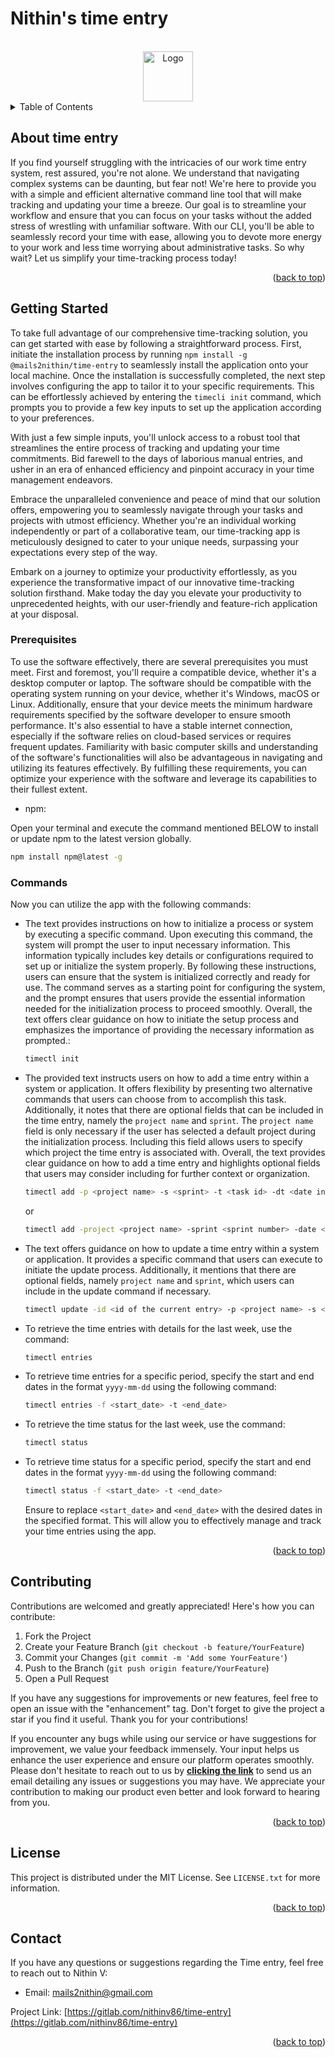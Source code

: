 # Nithin's time entry

<a name="readme-top"></a>

<!-- PROJECT LOGO -->
<br />
<div align="center">
  <a href="https://gitlab.com/nithinv86/time-entry">
    <img src="https://gitlab.com/nithinv86/time-entry/favicon.png" alt="Logo" width="80" height="80">
  </a>
</div>

<!-- TABLE OF CONTENTS -->
<details>
  <summary>Table of Contents</summary>
  <ol>
    <li>
      <a href="#about-the-project">About </a>
    </li>
    <li>
      <a href="#getting-started">Getting Started</a>
      <ul>
        <li><a href="#prerequisites">Prerequisites</a></li>
        <!-- <li><a href="#installation">Installation</a></li> -->
        <li><a href="#commands">Commands</a></li>
      </ul>
    </li>
    <li><a href="#contributing">Contributing</a></li>
    <li><a href="#license">License</a></li>
    <li><a href="#contact">Contact</a></li>
  </ol>
</details>

<!-- ABOUT THE PROJECT -->

## About time entry

If you find yourself struggling with the intricacies of our work time entry system, rest assured, you're not alone. We understand that navigating complex systems can be daunting, but fear not! We're here to provide you with a simple and efficient alternative command line tool that will make tracking and updating your time a breeze. Our goal is to streamline your workflow and ensure that you can focus on your tasks without the added stress of wrestling with unfamiliar software. With our CLI, you'll be able to seamlessly record your time with ease, allowing you to devote more energy to your work and less time worrying about administrative tasks. So why wait? Let us simplify your time-tracking process today!

<p align="right">(<a href="#readme-top">back to top</a>)</p>

<!-- GETTING STARTED -->

## Getting Started

To take full advantage of our comprehensive time-tracking solution, you can get started with ease by following a straightforward process. First, initiate the installation process by running `npm install -g @mails2nithin/time-entry` to seamlessly install the application onto your local machine. Once the installation is successfully completed, the next step involves configuring the app to tailor it to your specific requirements. This can be effortlessly achieved by entering the `timecli init` command, which prompts you to provide a few key inputs to set up the application according to your preferences.

With just a few simple inputs, you'll unlock access to a robust tool that streamlines the entire process of tracking and updating your time commitments. Bid farewell to the days of laborious manual entries, and usher in an era of enhanced efficiency and pinpoint accuracy in your time management endeavors.

Embrace the unparalleled convenience and peace of mind that our solution offers, empowering you to seamlessly navigate through your tasks and projects with utmost efficiency. Whether you're an individual working independently or part of a collaborative team, our time-tracking app is meticulously designed to cater to your unique needs, surpassing your expectations every step of the way.

Embark on a journey to optimize your productivity effortlessly, as you experience the transformative impact of our innovative time-tracking solution firsthand. Make today the day you elevate your productivity to unprecedented heights, with our user-friendly and feature-rich application at your disposal.

### Prerequisites

To use the software effectively, there are several prerequisites you must meet. First and foremost, you'll require a compatible device, whether it's a desktop computer or laptop. The software should be compatible with the operating system running on your device, whether it's Windows, macOS or Linux. Additionally, ensure that your device meets the minimum hardware requirements specified by the software developer to ensure smooth performance. It's also essential to have a stable internet connection, especially if the software relies on cloud-based services or requires frequent updates. Familiarity with basic computer skills and understanding of the software's functionalities will also be advantageous in navigating and utilizing its features effectively. By fulfilling these requirements, you can optimize your experience with the software and leverage its capabilities to their fullest extent.

- npm:

Open your terminal and execute the command mentioned BELOW to install or update npm to the latest version globally.

```sh
npm install npm@latest -g
```

### Commands

Now you can utilize the app with the following commands:

- The text provides instructions on how to initialize a process or system by executing a specific command. Upon executing this command, the system will prompt the user to input necessary information. This information typically includes key details or configurations required to set up or initialize the system properly. By following these instructions, users can ensure that the system is initialized correctly and ready for use. The command serves as a starting point for configuring the system, and the prompt ensures that users provide the essential information needed for the initialization process to proceed smoothly. Overall, the text offers clear guidance on how to initiate the setup process and emphasizes the importance of providing the necessary information as prompted.:

  ```sh
  timectl init
  ```

- The provided text instructs users on how to add a time entry within a system or application. It offers flexibility by presenting two alternative commands that users can choose from to accomplish this task. Additionally, it notes that there are optional fields that can be included in the time entry, namely the `project name` and `sprint`. The `project name` field is only necessary if the user has selected a default project during the initialization process. Including this field allows users to specify which project the time entry is associated with. Overall, the text provides clear guidance on how to add a time entry and highlights optional fields that users may consider including for further context or organization.

  ```sh
  timectl add -p <project name> -s <sprint> -t <task id> -dt <date in 'yyyy-mm-dd' format> -w <short description> -du <duration in minutes> -r <comments>
  ```

  or

  ```sh
  timectl add -project <project name> -sprint <sprint number> -date <date in 'yyyy-mm-dd' format> -task <task id> -work <short description> -duration <duration in minutes> -remarks <comments>
  ```

- The text offers guidance on how to update a time entry within a system or application. It provides a specific command that users can execute to initiate the update process. Additionally, it mentions that there are optional fields, namely `project name` and `sprint`, which users can include in the update command if necessary.

  ```sh
  timectl update -id <id of the current entry> -p <project name> -s <sprint> -t <task id> -dt <date in 'yyyy-mm-dd' format> -w <short description> -du <duration in minutes> -r <comments>
  ```

- To retrieve the time entries with details for the last week, use the command:

  ```sh
  timectl entries
  ```

- To retrieve time entries for a specific period, specify the start and end dates in the format `yyyy-mm-dd` using the following command:

  ```sh
  timectl entries -f <start_date> -t <end_date>
  ```

- To retrieve the time status for the last week, use the command:

  ```sh
  timectl status
  ```

- To retrieve time status for a specific period, specify the start and end dates in the format `yyyy-mm-dd` using the following command:

  ```sh
  timectl status -f <start_date> -t <end_date>
  ```

  Ensure to replace `<start_date>` and `<end_date>` with the desired dates in the specified format. This will allow you to effectively manage and track your time entries using the app.

<p align="right">(<a href="#readme-top">back to top</a>)</p>

<!-- CONTRIBUTING -->

## Contributing

Contributions are welcomed and greatly appreciated! Here's how you can contribute:

1. Fork the Project
2. Create your Feature Branch (`git checkout -b feature/YourFeature`)
3. Commit your Changes (`git commit -m 'Add some YourFeature'`)
4. Push to the Branch (`git push origin feature/YourFeature`)
5. Open a Pull Request

If you have any suggestions for improvements or new features, feel free to open an issue with the "enhancement" tag. Don't forget to give the project a star if you find it useful. Thank you for your contributions!

If you encounter any bugs while using our service or have suggestions for improvement, we value your feedback immensely. Your input helps us enhance the user experience and ensure our platform operates smoothly. Please don't hesitate to reach out to us by **[clicking the link](mailto:incoming+nithinv86-time-entry-56105506-ahnteawx9z4nua5ckrbmjp23x-issue@incoming.gitlab.com)** to send us an email detailing any issues or suggestions you may have. We appreciate your contribution to making our product even better and look forward to hearing from you.

<p align="right">(<a href="#readme-top">back to top</a>)</p>

<!-- LICENSE -->

## License

This project is distributed under the MIT License. See `LICENSE.txt` for more information.

<p align="right">(<a href="#readme-top">back to top</a>)</p>

<!-- CONTACT -->

## Contact

If you have any questions or suggestions regarding the Time entry, feel free to reach out to Nithin V:

- Email: mails2nithin@gmail.com

Project Link: [https://gitlab.com/nithinv86/time-entry](https://gitlab.com/nithinv86/time-entry)

<p align="right">(<a href="#readme-top">back to top</a>)</p>
